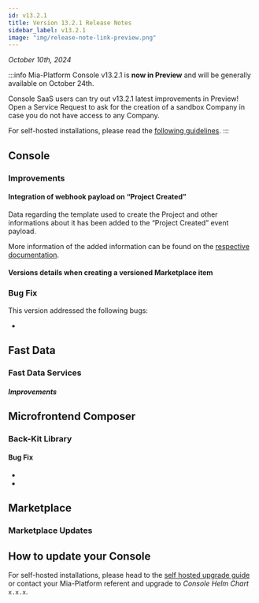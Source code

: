 ```yaml
---
id: v13.2.1
title: Version 13.2.1 Release Notes
sidebar_label: v13.2.1
image: "img/release-note-link-preview.png"
---
```


_October 10th, 2024_

:::info
Mia-Platform Console v13.2.1 is **now in Preview** and will be generally available on October 24th.

Console SaaS users can try out v13.2.1 latest improvements in Preview! Open a Service Request to ask for the creation of a sandbox Company in case you do not have access to any Company.

For self-hosted installations, please read the [following guidelines](#how-to-update-your-console).
:::

## Console

### Improvements

#### Integration of webhook payload on “Project Created”

Data regarding the template used to create the Project and other informations about it has been added to the “Project Created” event payload. 

More information of the added information can be found on the [respective documentation](/docs/console/company-configuration/events.mdx).

#### Versions details when creating a versioned Marketplace item

### Bug Fix

This version addressed the following bugs:

* 

## Fast Data

### 

### Fast Data Services

#### 

##### Improvements


## Microfrontend Composer

### Back-Kit Library


#### Bug Fix

* 
*

## Marketplace

### Marketplace Updates

#### 

## How to update your Console

For self-hosted installations, please head to the [self hosted upgrade guide](/infrastructure/self-hosted/installation-chart/100_how-to-upgrade.md) or contact your Mia-Platform referent and upgrade to _Console Helm Chart_ `x.x.x`.
